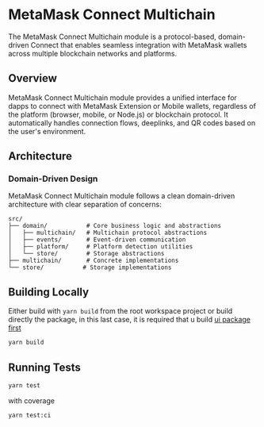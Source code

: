 # MetaMask Connect Multichain

The MetaMask Connect Multichain module is a protocol-based, domain-driven Connect that enables seamless integration with MetaMask wallets across multiple blockchain networks and platforms.

## Overview

MetaMask Connect Multichain module provides a unified interface for dapps to connect with MetaMask Extension or Mobile wallets, regardless of the platform (browser, mobile, or Node.js) or blockchain protocol. It automatically handles connection flows, deeplinks, and QR codes based on the user's environment.

## Architecture

### Domain-Driven Design

MetaMask Connect Multichain module follows a clean domain-driven architecture with clear separation of concerns:

```
src/
├── domain/           # Core business logic and abstractions
│   ├── multichain/   # Multichain protocol abstractions
│   ├── events/       # Event-driven communication
│   ├── platform/     # Platform detection utilities
│   └── store/        # Storage abstractions
├── multichain/       # Concrete implementations
└── store/           # Storage implementations
```


## Building Locally
Either build with ```yarn build``` from the root workspace project or build directly the package, in this last case, it is required that u build [ui package first](../sdk-multichain-ui/README.md)

```bash
yarn build
```

## Running Tests

```bash
yarn test
```

with coverage

```bash
yarn test:ci
```

